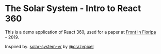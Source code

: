**The Solar System** - Intro to React 360
===================================

This is a demo application of React 360, used for a paper at [Front in Floripa](https://frontin.floripa.br/) - 2019.

Inspired by: [solar-system-vr](https://github.com/crazypixel/solar-system-vr) by [@crazypixel](https://github.com/crazypixel)
